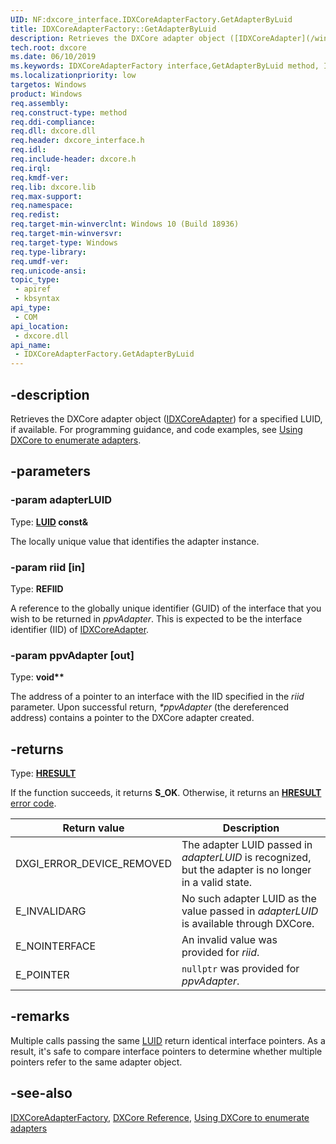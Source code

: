 ```yaml
---
UID: NF:dxcore_interface.IDXCoreAdapterFactory.GetAdapterByLuid
title: IDXCoreAdapterFactory::GetAdapterByLuid
description: Retrieves the DXCore adapter object ([IDXCoreAdapter](/windows/win32/api/dxcore_interface/nn-dxcore_interface-idxcoreadapter)) for a specified LUID, if available.
tech.root: dxcore
ms.date: 06/10/2019
ms.keywords: IDXCoreAdapterFactory interface,GetAdapterByLuid method, IDXCoreAdapterFactory.GetAdapterByLuid, IDXCoreAdapterFactory::GetAdapterByLuid, GetAdapterByLuid, GetAdapterByLuid method, GetAdapterByLuid method,IDXCoreAdapterFactory interface, dxcore/IDXCoreAdapterFactory::GetAdapterByLuid, dxcore_interface.idxcoreadapterfactory_getadapterbyluid
ms.localizationpriority: low
targetos: Windows
product: Windows
req.assembly: 
req.construct-type: method
req.ddi-compliance: 
req.dll: dxcore.dll
req.header: dxcore_interface.h
req.idl: 
req.include-header: dxcore.h
req.irql: 
req.kmdf-ver: 
req.lib: dxcore.lib
req.max-support: 
req.namespace: 
req.redist: 
req.target-min-winverclnt: Windows 10 (Build 18936)
req.target-min-winversvr: 
req.target-type: Windows
req.type-library: 
req.umdf-ver: 
req.unicode-ansi: 
topic_type:
 - apiref
 - kbsyntax
api_type:
 - COM
api_location:
 - dxcore.dll
api_name:
 - IDXCoreAdapterFactory.GetAdapterByLuid
---
```


## -description

Retrieves the DXCore adapter object ([IDXCoreAdapter](/windows/win32/api/dxcore_interface/nn-dxcore_interface-idxcoreadapter)) for a specified LUID, if available. For programming guidance, and code examples, see [Using DXCore to enumerate adapters](/windows/win32/dxcore/dxcore-enum-adapters).

## -parameters

### -param adapterLUID

Type: **[LUID](/windows/win32/api/winnt/ns-winnt-_luid) const\&**

The locally unique value that identifies the adapter instance.

### -param riid [in]

Type: **REFIID**

A reference to the globally unique identifier (GUID) of the interface that you wish to be returned in *ppvAdapter*. This is expected to be the interface identifier (IID) of [IDXCoreAdapter](/windows/win32/api/dxcore_interface/nn-dxcore_interface-idxcoreadapter).

### -param ppvAdapter [out]

Type: **void\*\***

The address of a pointer to an interface with the IID specified in the *riid* parameter. Upon successful return, *\*ppvAdapter* (the dereferenced address) contains a pointer to the DXCore adapter created.

## -returns

Type: **[HRESULT](/windows/win32/com/structure-of-com-error-codes)**

If the function succeeds, it returns **S_OK**. Otherwise, it returns an [**HRESULT**](/windows/win32/com/structure-of-com-error-codes) [error code](/windows/win32/com/com-error-codes-10).

|Return value|Description|
|-|-|
|DXGI_ERROR_DEVICE_REMOVED|The adapter LUID passed in *adapterLUID* is recognized, but the adapter is no longer in a valid state.|
|E_INVALIDARG|No such adapter LUID as the value passed in *adapterLUID* is available through DXCore.|
|E_NOINTERFACE|An invalid value was provided for *riid*.|
|E_POINTER|`nullptr` was provided for *ppvAdapter*.|

## -remarks

Multiple calls passing the same [LUID](/windows/win32/api/winnt/ns-winnt-_luid) return identical interface pointers. As a result, it's safe to compare interface pointers to determine whether multiple pointers refer to the same adapter object.

## -see-also

[IDXCoreAdapterFactory](/windows/win32/api/dxcore_interface/nn-dxcore_interface-idxcoreadapterfactory), [DXCore Reference](/windows/win32/dxcore/dxcore-reference), [Using DXCore to enumerate adapters](/windows/win32/dxcore/dxcore-enum-adapters)
